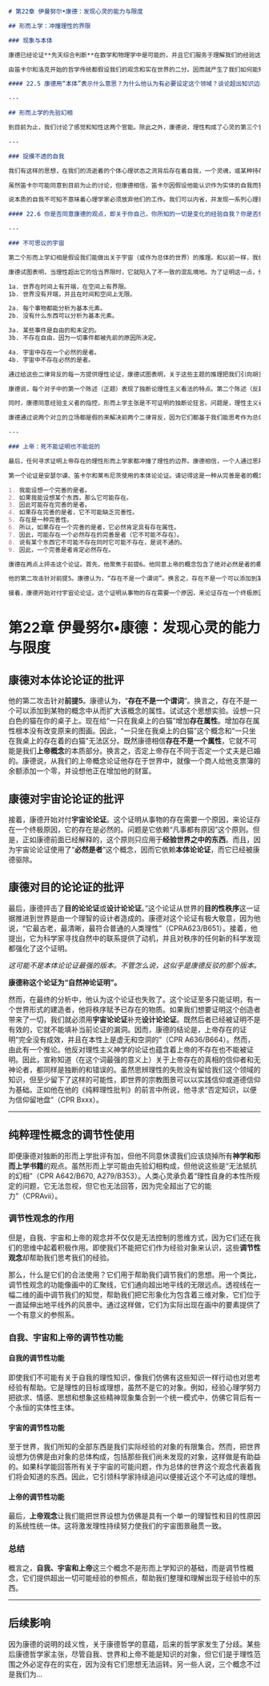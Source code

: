 ```markdown
# 第22章 伊曼努尔•康德：发现心灵的能力与限度

## 形而上学：冲撞理性的界限

### 现象与本体

康德已经论证**先天综合判断**在数学和物理学中是可能的，并且它们服务于理解我们的经验这个目的。但是它们在形而上学中可能吗？他的认识论讨论应该已经表明，对于人类心灵获得关于任何超出人类经验界线的实在的理论知识的能力，康德是悲观的。我们所有关于世界的知识都限于能在时空中被感知和通过知性范畴被认识的东西。由于被我们自己的限度所压制，寻求超越这些人类形式的实在的知识，就像试图扯着我们自己的头发离开地球一样，或者像试图跳出我们自己的皮肤。因为这个理由，康德称传统形而上学是“先验幻相”(CPRA295/B352)。

由笛卡尔和洛克开始的哲学传统都假设我们的观念和实在世界的二分。因而就产生了我们如何能知道我们的观念与实在世界相对应的问题。然而，对于康德，唯一能让我们理解的世界是显现于经验之中的对象的世界。他称这些向我们显现的事物为**现象**(phenomena)。在某种特殊意义上，现象世界是实在世界，与任何“外在”于它的事物相对应的世界的概念是不可理解的。然而，我们忍不住要讨论在感觉和可理解事物的界线的另一侧的东西。这些物自体未被心灵的范畴结构化，康德称之为**本体**(noumena)。我们不能给本体的概念指派任何积极的内容。这个概念只是一个限制性概念，或者一种指向超出任何可能经验之外的东西的方式。如果本体本质上是不可知的，那么可能即使谈论它们都好像不妥。然而，康德不能放弃某种独立于在经验中显现的实在的概念。毕竟，我们没有制造我们知识的内容；我们只提供给它们特殊的形式。由此似乎可以得出，感觉的内容是某个造成它们的东西的产物。实际上，当康德称现象为“显象”，他暗示它们以某种方式与本体相联系。但是，在此康德因把“造成(cause)”一词用于处于经验之外的东西而受到了批评。记住，对于康德，“因果性(causality)”是我们的心灵借以组织经验的十二个范畴之一。同时，他否定我们能用因果性概念做出关于实在自身(本体)的判断。因果判断只能用于显现于经验之中的东西。这留给我们一个解释康德的困境。如果康德暗示现象是外部实在造成的显象，他就违反了他自己的认识论。相反，如果他否定物自体造成现象，那么他认为它们是如何关联的？研究康德的学者在这个问题上很难理解他的立场。

#### 22.5 康德用“本体”表示什么意思？为什么他认为有必要设定这个领域？谈论超出知识边界的实在，他是否前后不一致？如果我们能知道我们的认知官能所领会的世界（现象），并且这个世界可理解是因为它受心灵的安排，我们还需要任何更多的东西吗？我们不能知道完完全全自身存在着的实在，这有关系吗?

---

## 形而上学的先验幻相

到目前为止，我们讨论了感觉和知性这两个官能。除此之外，康德说，理性构成了心灵的第三个官能。在逻辑上，理性用于整理和统一知性的产物。然而，纯粹理性也产生它自己的概念，它们（不像知性概念）指称超越一切可能经验的东西。纯粹理性的三个观念是**自我**、**宇宙**和**上帝**。正如我们将要看到的，纯粹理性的概念有它们适宜的功能。问题是，理性落入了一个陷阱，即知性范畴的应用超出了经验内部（现象领域）这一合法使用范围。既然理论知识限制在经验范围，纯粹理性自负地飞越经验，并做出关于本体的结论，就引向了悖论和幻相构成的乱麻。因而，康德讨论了传统形而上学陷入“先验幻相”的三个主要领域（自我、宇宙和上帝）。

---

### 捉摸不透的自我

我们有这样的思想，在我们的流逝着的个体心理状态之流背后存在着自我，一个灵魂，或某种持存的非物理实体。思想和经验并非独立地四处飘浮。它们总是某个主体的思想或经验。因此，“玫瑰芳香”这个判断总是某个人做出的判断，由此，每个思想都或隐或显地以“我认为”开头。而且，如我们已经看到的，没有自我的综合活动，我们不可能有我们所具有的统一经验。康德同意休谟的观点，认为我们从来没有自我的印象。我们能有关于狗、卷心菜和手表的经验，或关于怀疑、希望和恐惧的经验，但我们从来不能理解具有这些经验的自我。然而，与休谟相反，尽管“我不是经验的内容”，但康德却说它是经验存在的必要条件。

虽然笛卡尔可能同意到目前为止的讨论，但康德相信，笛卡尔因假设他能认识作为实体的自我而犯了一个可怕的错误。因为康德坚持实体只能被用作一个统一经验内的诸要素的范畴，因而它不能用于处于经验背后的东西。笛卡尔发现的自我是一个经验自我。为了把能通过内省知道的经验自我和超经验自我区分开，康德称后者为“先验自我”或“先验统觉的统一”。虽然我们必须把我们的经验想成仿佛它们与一个统一性原则相联系，但这个统一之源既不能出现于时间空间之中，也不能通过知性范畴被概念化。这个自我是位于所有经验之下的终极主体，永远不能作为内省或科学知识的对象而被认识。因此，它是不可知的本体的一部分，康德称之为 X, 一个不可知的变元。

说本质的自我不可知不意味着心理学家必须放弃他们的工作。我们可以内省，并发现一系列心理状态，如怀疑和相信，或者一系列个性品质，如内向和乐观，它们构成了经验自我。然而，可以作为科学研究对象的自我不同于先验自我。因此，心理学家可以研究不同的个性并确定支配其行为的类似法则的规律。然而，他们研究的是一系列现象或显象，不是显象背后的本质自我。康德试图以这种方式给科学应得的地位，同时保护作为人类的个人免于仅仅成为像钟摆一样被决定的科学对象。

#### 22.6 你是否同意康德的观点，即关于你自己，你所知的一切是变化的经验自我？你是否像他一样，发现有必要设想处亍科学分析范围之外的本体自我？康德认为，经验自我能借助科学规律和法则来分析，但实在的自我不能。他这样说，是否调和了机械论科学和人类自由？抑或这种解决方式存在问题？

---

### 不可思议的宇宙

第二个形而上学幻相是假设我们能做出关于宇宙（或作为总体的世界）的推理。和以前一样，我们所知的一切都是经验世界的片段，而从来没有经验到总体。和约翰•洛克一样，我们可能认为，我们可以用想象的方式把我们有限的世界经验加在一起外推出总体的观念。然而，要把世界作为一个整体来思考，我们会不得不采取时空之外的上帝视角。康德认为，这会要求跳出以人类的方式概念化经验这一边界之外。

康德试图表明，当理性超出它的恰当界限时，它就陷入了不一致的混乱境地。为了证明这一点，他提出了四对对立的观点，他称之为“理性的二律背反”。一个二律背反（antinomy）是一对貌似合理的结论，但相互直接矛盾，并因而不可能都是真的。对于四个关键的形而上学问题的对立双方，康德给予了理性论证。问题是，对立的论证似乎有同等的说服力。撇开他论证的细节，他列出的这四个二律背反是：

1a. 世界在时间上有开端，在空间上有界限。
1b. 世界没有开端，并且在时间和空间上无限。

2a. 每个事物都能分析为基本元素。
2b. 没有什么东西可以分析为基本元素。

3a. 某些事件是自由的和未定的。
3b. 不存在自由，因为一切事件都被先前的原因所决定。

4a. 宇宙中存在一个必然的是者。
4b. 宇宙中不存在必然的是者。

通过给这些二律背反的每一方提供理性论证，康德试图表明，关于这些主题的推理把我们引向胡言乱语。这是理性已经超出它的恰当界限的明确信号。

康德说，每个对子中的第一个陈述（正题）表现了独断论理性主义看法的特点。第二个陈述（反题）表现了一种同样独断的经验主义立场的特点。康德同情理性主义者的形而上学渴望，因为他相信纯粹经验主义的态度是不可忍受的:如果不存在区别于世界的原始是者，如果世界没有开端因而没有创造者，如果我们意志不是自由的，如果灵魂像物质一样可以分割和容易腐烂，道德观念和原则就失去了一切有效性。（CPRA468/B496）

同时，康德同意经验主义者的指控，形而上学主张是不可证明的独断论狂言。问题是，理性主义者和经验主义者都预设了我们不可能知道的东西。独断论理性主义者提出了关于本体或者超出我们有限经验的东西的主张。相反，独断论经验主义者把实在限制于现象，并接受感觉显象和物自体是相同的。

康德通过说两个对立的立场都是假的来解决前两个二律背反，因为它们都基于我们能思考作为总体的世界自身的不可接受的假设。至于后两个二律背反，他说每个对子中的第二个陈述对于世界是真的，只要它出现于经验中（作为现象）。同时，这并不排除每个对子中的第一个陈述对于超验本体为真的可能性，即使这一实在自身不可知。虽然关于本体的陈述永远不能构成理论知识，但它们可以是“理智预设和信仰”（CPR A470/B498）的产物。例如，这一进路允许康德说，当作为科学现象看待时，人类行为是由法则决定的。同时，当他讨论道德时，康德设定，对于我们，并不只有在科学观察中显现的东西才存在。从道德出发，我们必须把我们自己理解为本体自我，自由和不被决定的行动者。

---

### 上帝：死不能证明也不能诳的

最后，任何寻求证明上帝存在的理性形而上学家都冲撞了理性的边界。康德相信，一个人通过思辨理性证明上帝存在的方式有三种。对于所有这些论证，他都给出了详细反驳来揭示证明的失败。

第一个论证是安瑟尔谟、笛卡尔和莱布尼茨使用的本体论论证。请记得这是一种从完善是者的概念出发的先天论证。康德反驳的那种版本的论证可以表述如下：

1. 我能设想一个完善的是者。
2. 如果我能设想某个东西，那么它可能存在。
3. 因此可能存在完善的是者。
4. 如果存在完善的是者，它不可能缺乏完善性。
5. 存在是一种完善性。
6. 所以，如果存在一个完善的是者，它必然肯定具有存在属性。
7. 因此，可能存在一个必然存在的完善是者（它不可能不存在）。
8. 说有某个东西它不可能不存在同时它可能不存在，是说不通的。
9. 因此，一个完善是者肯定必然存在。

康德在两点上抨击这个论证。首先，他聚焦于前提6。他同意上帝的概念包含了绝对必然是者的概念。然而，他把这个概念与三角形的本质相比较。如果某物是个三角形，那么它必定具有三个角。问题是，这没有告诉我们三角形是否实际存在。如果我否认存在三角形，那么我不必承认有三个角的图形。类似地，我们可以说，“如果有上帝，那么就有必然存在的是者。”然而，如果我否认存在上帝，那么我也可以拒绝存在必然是者的主张。康德以这种方式寻求阻止从概念到存在的推进。

他的第二攻击针对前提5。康德认为，“存在不是一个谓词”。换言之，存在不是一个可以添加到某物的概念中从而扩大该概念的属性。试试这个思想实验。设想一只白色的猫在你的桌子上。现在给“一只在我桌上的白猫”增加存在属性。增加存在属性根本没有改变原来的图画。因此，“一只坐在我桌上的白猫”这个概念和“一只坐在我桌上的存在着的白猫”无法区分。既然康德相信存在不是一个属性，它就不可能是我们上帝概念的本质部分。换言之，否定上帝存在不同于否定一个丈夫是已婚的。康德说，从我们的上帝概念论证他存在于世界中，就像一个商人给他支票簿的余额添加一个零，并设想他正在增加他的财富。

接着，康德开始对付宇宙论论证。这个证明从事物的存在需要一个原因，来论证存在一个终极原因，它的存在是必然的。问题是它依赖“凡事都有原因”这个原则。但是，正如康德前面已经解释的，这个原则只应用于经验世界之中的东西。而且，因为宇宙论论证使用了“必然是者”这个概念，因而它依赖本体论论证，而它已经被康德驱除。
```

# 第22章 伊曼努尔•康德：发现心灵的能力与限度

## 康德对本体论论证的批评

他的第二攻击针对**前提5**。康德认为，“**存在不是一个谓词**”。换言之，存在不是一个可以添加到某物的概念中从而扩大该概念的属性。试试这个思想实验。设想一只白色的猫在你的桌子上。现在给“一只在我桌上的白猫”增加**存在属性**。增加存在属性根本没有改变原来的图画。因此，“一只坐在我桌上的白猫”这个概念和“一只坐在我桌上的存在着的白猫”无法区分。既然康德相信**存在不是一个属性**，它就不可能是我们**上帝概念**的本质部分。换言之，否定上帝存在不同于否定一个丈夫是已婚的。康德说，从我们的上帝概念论证他存在于世界中，就像一个商人给他支票簿的余额添加一个零，并设想他正在增加他的财富。

## 康德对宇宙论论证的批评

接着，康德开始对付**宇宙论论证**。这个证明从事物的存在需要一个原因，来论证存在一个终极原因，它的存在是必然的。问题是它依赖“凡事都有原因”这个原则。但是，正如康德前面已经解释的，这个原则只应用于**经验世界之中的东西**。而且，因为宇宙论论证使用了“**必然是者**”这个概念，因而它依赖**本体论论证**，而它已经被康德驱除。

## 康德对目的论论证的批评

最后，康德抨击了**目的论论证**或**设计论论证**。”这个论证从世界的**目的性秩序**这一证据推进到世界是由一个理智的设计者造成的。康德对这个论证有极大敬意，因为他说，“它最古老，最清晰，最符合普通的人类理性”（CPRA623/B651）。接着，他提出，它为科学家寻找自然中的联系提供了动机，并且对秩序的任何新的科学发现都强化了这个证明。

*这可能不是本体论论证最强的版本。不管怎么说，这似乎是康德反驳的那个版本。*

**康德称这个论证为“自然神论证明”。**

然而，在最终的分析中，他认为这个论证也失败了。这个论证至多只能证明，有一个世界形式的建造者，他将秩序赋予已存在的物质。如果我们想要证明这个创造者带来了一切，我们就必须用**宇宙论论证**补充**设计论论证**。既然后者已经被证明不是有效的，它就不能填补当前论证的漏洞。因而，康德的结论是，上帝存在的证明“完全没有成效，并且在本性上是虚无和空洞的”（CPR A636/B664）。然而，由此有一个推论。他反对理性主义神学的论证也蕴含着上帝的不存在也不能被证明。因此，宣称知道（在这个词最强的意义上）关于上帝存在的真相的信仰者和无神论者，都同样是独断的和错误的。虽然思辨理性的失败没有留给我们这个领域的知识，但至少留下了这样的可能性，即世界的宗教图景可以以实践信仰或道德信仰为基础。正如他在他的《纯粹理性批判》的前言中所说，他寻求“否定知识，以便为信仰留地盘”（CPR Bxxx）。

---

## 纯粹理性概念的调节性使用

即便康德对独断的形而上学批评有加，但他不同意休谟我们应该烧掉所有**神学和形而上学书籍**的观点。虽然形而上学可能由先验幻相构成，但他说这些是“无法抵抗的幻相”（CPR A642/B670, A279/B353）。人类心灵承负着“理性自身的本性所规定的问题，它无法忽视，但它也无法回答，因为完全超出了它的能力”（CPRAvii）。

### 调节性观念的作用

但是，自我、宇宙和上帝的观念并不仅仅是无法控制的思维方式，因为它们还在我们的思维中起着积极作用。即使我们不能把它们作为经验对象来认识，这些**调节性观念**却帮助我们思考我们的经验。

那么，什么是它们的合法使用？它们用于帮助我们调节我们的思想。用一个类比，调节性观念的功能像画中的汇聚线，它们通向超出地平线的无限远点。透视线在一幅二维的画中调节我们的知觉，帮助我们把它形象化为包含着三维对象，它们位于一直延伸出地平线外的风景中。通过这样做，它们为实际出现在画中的要素提供了一个有意义的参照系。

### 自我、宇宙和上帝的调节性功能

#### 自我的调节性功能
即使我们不可能有关于自我的理性知识，像我们仿佛有这些知识一样行动也对思考经验有帮助。它是理性的目标或理想，虽然不是它的对象。例如，经验心理学努力把欲求、情感、思想和想象这些精神现象集合到一个统一模式中，仿佛它背后有一个永恒的实体性主体。

#### 宇宙的调节性功能
至于世界，我们所知的全部东西是我们实际经验的对象的有限集合。然而，把世界设想为仿佛是由对象的总体构成，包括那些我们尚未发现的对象，这样做是有助益的。如果科学能回答所有关于宇宙的可能问题，作为总体的世界这个观念代表着我们将会知道的东西。因此，它引领科学家持续追问以便接近这个不可达成的理想。

#### 上帝的调节性功能
最后，**上帝观念**让我们能把世界设想为仿佛是具有一个单一的理智性和目的性原因的系统性统一体。这将激发理性持续努力使我们的宇宙图景融贯一致。

### 总结

概言之，**自我、宇宙和上帝**这三个概念不是形而上学知识的基础，而是调节性概念，它们提供超出一切可能经验的参照点，帮助我们整理和理解出现于经验中的东西。

---

## 后续影响

因为康德的说明的歧义性，关于康德哲学的意蕴，后来的哲学家发生了分歧。某些后康德哲学家主张，尽管自我、世界和上帝不能是知识的对象，但它们是于理性范围之外必定存在的实在，因为没有它们思想无法运转。另一些人说，三个概念不过是我们为...